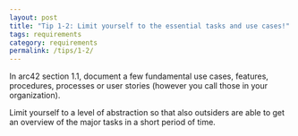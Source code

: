 ```yaml
---
layout: post
title: "Tip 1-2: Limit yourself to the essential tasks and use cases!"
tags: requirements
category: requirements
permalink: /tips/1-2/
---
```


In arc42 section 1.1, document a few fundamental use cases, features,
procedures, processes or user stories (however you call those in your organization).  

Limit yourself to a level of
abstraction so that also outsiders are able to get an overview of the major
tasks in a short period of time.

